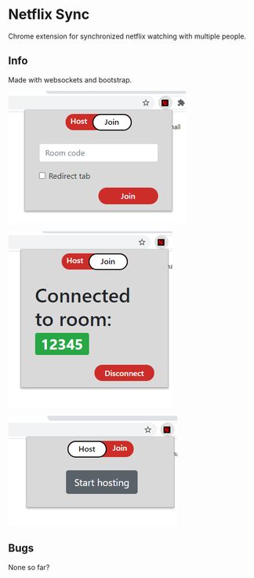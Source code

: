 # Netflix Sync
Chrome extension for synchronized netflix watching with multiple people.

## Info

Made with websockets and bootstrap.

![Join](./imgs/image1.PNG)

![Joined](./imgs/image2.PNG)

![Host](./imgs/image3.PNG)

## Bugs

None so far?
